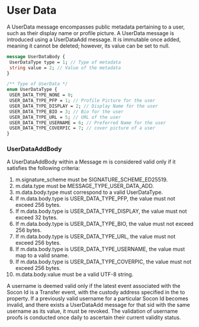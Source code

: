 # User Data
A UserData message encompasses public metadata pertaining to a user, such as their display name or profile picture.
A UserData message is introduced using a UserDataAdd message. It is immutable once added, meaning it cannot be deleted; however, its value can be set to null.
```protobuf
message UserDataBody {
 UserDataType type = 1; // Type of metadata
 string value = 2; // Value of the metadata
}
```

```protobuf
/** Type of UserData */
enum UserDataType {
 USER_DATA_TYPE_NONE = 0;
 USER_DATA_TYPE_PFP = 1; // Profile Picture for the user
 USER_DATA_TYPE_DISPLAY = 2; // Display Name for the user
 USER_DATA_TYPE_BIO = 3; // Bio for the user
 USER_DATA_TYPE_URL = 5; // URL of the user
 USER_DATA_TYPE_USERNAME = 6; // Preferred Name for the user
 USER_DATA_TYPE_COVERPIC = 7; // cover picture of a user
}
```

### UserDataAddBody
A UserDataAddBody within a Message m is considered valid only if it satisfies the following criteria:
1. m.signature_scheme must be SIGNATURE_SCHEME_ED25519.
2. m.data.type must be MESSAGE_TYPE_USER_DATA_ADD.
3. m.data.body.type must correspond to a valid UserDataType.
4. If m.data.body.type is USER_DATA_TYPE_PFP, the value must not exceed 256 bytes.
5. If m.data.body.type is USER_DATA_TYPE_DISPLAY, the value must not exceed 32 bytes.
6. If m.data.body.type is USER_DATA_TYPE_BIO, the value must not exceed 256 bytes.
7. If m.data.body.type is USER_DATA_TYPE_URL, the value must not exceed 256 bytes.
8. If m.data.body.type is USER_DATA_TYPE_USERNAME, the value must map to a valid sname.
9. If m.data.body.type is USER_DATA_TYPE_COVERPIC, the value must not exceed 256 bytes.
10. m.data.body.value must be a valid UTF-8 string.

A username is deemed valid only if the latest event associated with the Socon Id is a Transfer event, with the custody address specified in the to property. If a previously valid username for a particular Socon Id becomes invalid, and there exists a UserDataAdd message for that sid with the same username as its value, it must be revoked. The validation of username proofs is conducted once daily to ascertain their current validity status.

<!-- <Add Code Snippet> -->
